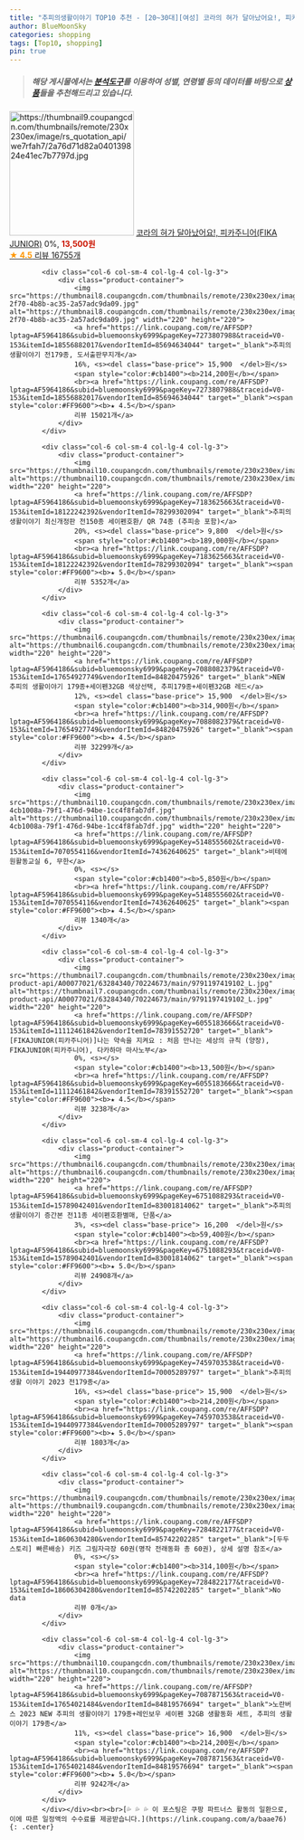 ```yaml
---
title: "추피의생활이야기 TOP10 추천 - [20~30대][여성] 코라의 혀가 달아났어요!, 피카주니어(FIKA JUNIOR)"
author: BlueMoonSky
categories: shopping
tags: [Top10, shopping]
pin: true
---
```


> ##### 해당 게시물에서는 [**분석도구**](https://itemscout.io/)를 이용하여 **성별**, **연령별** 등의 데이터를 바탕으로 [**상품**](https://link.coupang.com/a/baae76)들을 추천해드리고 있습니다.
<div class="container"><div class="row">
            <div class="col-6 col-sm-4 col-lg-4 col-lg-3">
                <div class="product-container">
                    <img src="https://thumbnail9.coupangcdn.com/thumbnails/remote/230x230ex/image/rs_quotation_api/we7rfah7/2a76d71d82a040139824e41ec7b7797d.jpg" alt="https://thumbnail9.coupangcdn.com/thumbnails/remote/230x230ex/image/rs_quotation_api/we7rfah7/2a76d71d82a040139824e41ec7b7797d.jpg" width="220" height="220">
                    <a href="https://link.coupang.com/re/AFFSDP?lptag=AF5964186&subid=bluemoonsky6999&pageKey=7175985022&traceid=V0-153&itemId=18088983105&vendorItemId=85241578494" target="_blank">코라의 혀가 달아났어요!, 피카주니어(FIKA JUNIOR)</a>
                    0%, <s></s> 
                    <span style="color:#cb1400"><b>13,500원</b></span>
                    <br><a href="https://link.coupang.com/re/AFFSDP?lptag=AF5964186&subid=bluemoonsky6999&pageKey=7175985022&traceid=V0-153&itemId=18088983105&vendorItemId=85241578494" target="_blank"><span style="color:#FF9600"><b>★ 4.5</b></span>
                    리뷰 16755개</a>
                </div>
            </div>
            
            <div class="col-6 col-sm-4 col-lg-4 col-lg-3">
                <div class="product-container">
                    <img src="https://thumbnail8.coupangcdn.com/thumbnails/remote/230x230ex/image/retail/images/2023/04/17/14/6/735ae94c-2f70-4b8b-ac35-2a57adc9da09.jpg" alt="https://thumbnail8.coupangcdn.com/thumbnails/remote/230x230ex/image/retail/images/2023/04/17/14/6/735ae94c-2f70-4b8b-ac35-2a57adc9da09.jpg" width="220" height="220">
                    <a href="https://link.coupang.com/re/AFFSDP?lptag=AF5964186&subid=bluemoonsky6999&pageKey=7273807988&traceid=V0-153&itemId=18556882017&vendorItemId=85694634044" target="_blank">추피의생활이야기 전179종, 도서출판무지개</a>
                    16%, <s><del class="base-price"> 15,900  </del>원</s> 
                    <span style="color:#cb1400"><b>214,200원</b></span>
                    <br><a href="https://link.coupang.com/re/AFFSDP?lptag=AF5964186&subid=bluemoonsky6999&pageKey=7273807988&traceid=V0-153&itemId=18556882017&vendorItemId=85694634044" target="_blank"><span style="color:#FF9600"><b>★ 4.5</b></span>
                    리뷰 15021개</a>
                </div>
            </div>
            
            <div class="col-6 col-sm-4 col-lg-4 col-lg-3">
                <div class="product-container">
                    <img src="https://thumbnail10.coupangcdn.com/thumbnails/remote/230x230ex/image/vendor_inventory/4f7f/ac151e6194bfb9985a90493fd63e8d1a58331a6708e8bc71c35138ad2e16.jpg" alt="https://thumbnail10.coupangcdn.com/thumbnails/remote/230x230ex/image/vendor_inventory/4f7f/ac151e6194bfb9985a90493fd63e8d1a58331a6708e8bc71c35138ad2e16.jpg" width="220" height="220">
                    <a href="https://link.coupang.com/re/AFFSDP?lptag=AF5964186&subid=bluemoonsky6999&pageKey=7183625663&traceid=V0-153&itemId=18122242392&vendorItemId=78299302094" target="_blank">추피의 생활이야기 최신개정판 전150종 세이펜호환/ QR 74종 (추피송 포함)</a>
                    20%, <s><del class="base-price"> 9,800  </del>원</s> 
                    <span style="color:#cb1400"><b>189,000원</b></span>
                    <br><a href="https://link.coupang.com/re/AFFSDP?lptag=AF5964186&subid=bluemoonsky6999&pageKey=7183625663&traceid=V0-153&itemId=18122242392&vendorItemId=78299302094" target="_blank"><span style="color:#FF9600"><b>★ 5.0</b></span>
                    리뷰 5352개</a>
                </div>
            </div>
            
            <div class="col-6 col-sm-4 col-lg-4 col-lg-3">
                <div class="product-container">
                    <img src="https://thumbnail6.coupangcdn.com/thumbnails/remote/230x230ex/image/vendor_inventory/a908/7b8dd8eba98048ad65a9b377df76b7d757dda28e06ba6f37da344b7f2ccf.jpg" alt="https://thumbnail6.coupangcdn.com/thumbnails/remote/230x230ex/image/vendor_inventory/a908/7b8dd8eba98048ad65a9b377df76b7d757dda28e06ba6f37da344b7f2ccf.jpg" width="220" height="220">
                    <a href="https://link.coupang.com/re/AFFSDP?lptag=AF5964186&subid=bluemoonsky6999&pageKey=7088082379&traceid=V0-153&itemId=17654927749&vendorItemId=84820475926" target="_blank">NEW 추피의 생활이야기 179종+세이펜32GB 색상선택, 추피179종+세이펜32GB 레드</a>
                    12%, <s><del class="base-price"> 15,900  </del>원</s> 
                    <span style="color:#cb1400"><b>314,900원</b></span>
                    <br><a href="https://link.coupang.com/re/AFFSDP?lptag=AF5964186&subid=bluemoonsky6999&pageKey=7088082379&traceid=V0-153&itemId=17654927749&vendorItemId=84820475926" target="_blank"><span style="color:#FF9600"><b>★ 4.5</b></span>
                    리뷰 32299개</a>
                </div>
            </div>
            
            <div class="col-6 col-sm-4 col-lg-4 col-lg-3">
                <div class="product-container">
                    <img src="https://thumbnail10.coupangcdn.com/thumbnails/remote/230x230ex/image/retail/images/3072776562730843-4cb1008a-79f1-476d-94be-1cc4f8fab7df.jpg" alt="https://thumbnail10.coupangcdn.com/thumbnails/remote/230x230ex/image/retail/images/3072776562730843-4cb1008a-79f1-476d-94be-1cc4f8fab7df.jpg" width="220" height="220">
                    <a href="https://link.coupang.com/re/AFFSDP?lptag=AF5964186&subid=bluemoonsky6999&pageKey=5148555602&traceid=V0-153&itemId=7070554116&vendorItemId=74362640625" target="_blank">비테에 원활동교실 6, 무한</a>
                    0%, <s></s> 
                    <span style="color:#cb1400"><b>5,850원</b></span>
                    <br><a href="https://link.coupang.com/re/AFFSDP?lptag=AF5964186&subid=bluemoonsky6999&pageKey=5148555602&traceid=V0-153&itemId=7070554116&vendorItemId=74362640625" target="_blank"><span style="color:#FF9600"><b>★ 4.5</b></span>
                    리뷰 1340개</a>
                </div>
            </div>
            
            <div class="col-6 col-sm-4 col-lg-4 col-lg-3">
                <div class="product-container">
                    <img src="https://thumbnail7.coupangcdn.com/thumbnails/remote/230x230ex/image/retail-product-api/A00077021/63284340/70224673/main/9791197419102_L.jpg" alt="https://thumbnail7.coupangcdn.com/thumbnails/remote/230x230ex/image/retail-product-api/A00077021/63284340/70224673/main/9791197419102_L.jpg" width="220" height="220">
                    <a href="https://link.coupang.com/re/AFFSDP?lptag=AF5964186&subid=bluemoonsky6999&pageKey=6055183666&traceid=V0-153&itemId=11112461842&vendorItemId=78391552720" target="_blank">[FIKAJUNIOR(피카주니어)]나는 약속을 지켜요 : 처음 만나는 세상의 규칙 (양장), FIKAJUNIOR(피카주니어), 다카하마 마사노부</a>
                    0%, <s></s> 
                    <span style="color:#cb1400"><b>13,500원</b></span>
                    <br><a href="https://link.coupang.com/re/AFFSDP?lptag=AF5964186&subid=bluemoonsky6999&pageKey=6055183666&traceid=V0-153&itemId=11112461842&vendorItemId=78391552720" target="_blank"><span style="color:#FF9600"><b>★ 4.5</b></span>
                    리뷰 3238개</a>
                </div>
            </div>
            
            <div class="col-6 col-sm-4 col-lg-4 col-lg-3">
                <div class="product-container">
                    <img src="https://thumbnail6.coupangcdn.com/thumbnails/remote/230x230ex/image/vendor_inventory/35e8/133f9dfd02362dbf8907f7646d1bfc3517aed7acab932218b6b1d4d9fadc.jpg" alt="https://thumbnail6.coupangcdn.com/thumbnails/remote/230x230ex/image/vendor_inventory/35e8/133f9dfd02362dbf8907f7646d1bfc3517aed7acab932218b6b1d4d9fadc.jpg" width="220" height="220">
                    <a href="https://link.coupang.com/re/AFFSDP?lptag=AF5964186&subid=bluemoonsky6999&pageKey=6751088293&traceid=V0-153&itemId=15789042401&vendorItemId=83001814062" target="_blank">추피의생활이야기 증간본 전11종 세이펜호환별매, 단품</a>
                    3%, <s><del class="base-price"> 16,200  </del>원</s> 
                    <span style="color:#cb1400"><b>59,400원</b></span>
                    <br><a href="https://link.coupang.com/re/AFFSDP?lptag=AF5964186&subid=bluemoonsky6999&pageKey=6751088293&traceid=V0-153&itemId=15789042401&vendorItemId=83001814062" target="_blank"><span style="color:#FF9600"><b>★ 5.0</b></span>
                    리뷰 24908개</a>
                </div>
            </div>
            
            <div class="col-6 col-sm-4 col-lg-4 col-lg-3">
                <div class="product-container">
                    <img src="https://thumbnail6.coupangcdn.com/thumbnails/remote/230x230ex/image/vendor_inventory/c5a9/fd99aa13f593e5b2fdf9e569c8a3dcc5890823489587e34b9f0988b3d93b.jpg" alt="https://thumbnail6.coupangcdn.com/thumbnails/remote/230x230ex/image/vendor_inventory/c5a9/fd99aa13f593e5b2fdf9e569c8a3dcc5890823489587e34b9f0988b3d93b.jpg" width="220" height="220">
                    <a href="https://link.coupang.com/re/AFFSDP?lptag=AF5964186&subid=bluemoonsky6999&pageKey=7459703538&traceid=V0-153&itemId=19440977384&vendorItemId=70005289797" target="_blank">추피의생활 이야기 2023 전179종</a>
                    16%, <s><del class="base-price"> 15,900  </del>원</s> 
                    <span style="color:#cb1400"><b>214,200원</b></span>
                    <br><a href="https://link.coupang.com/re/AFFSDP?lptag=AF5964186&subid=bluemoonsky6999&pageKey=7459703538&traceid=V0-153&itemId=19440977384&vendorItemId=70005289797" target="_blank"><span style="color:#FF9600"><b>★ 5.0</b></span>
                    리뷰 1803개</a>
                </div>
            </div>
            
            <div class="col-6 col-sm-4 col-lg-4 col-lg-3">
                <div class="product-container">
                    <img src="https://thumbnail9.coupangcdn.com/thumbnails/remote/230x230ex/image/vendor_inventory/a6f3/eb516a1ec78b1f678f99c39f587cda4042a294fcf653bb6c4b9230f0883e.jpg" alt="https://thumbnail9.coupangcdn.com/thumbnails/remote/230x230ex/image/vendor_inventory/a6f3/eb516a1ec78b1f678f99c39f587cda4042a294fcf653bb6c4b9230f0883e.jpg" width="220" height="220">
                    <a href="https://link.coupang.com/re/AFFSDP?lptag=AF5964186&subid=bluemoonsky6999&pageKey=7284822177&traceid=V0-153&itemId=18606304280&vendorItemId=85742202285" target="_blank">[두두스토리] 빠른배송) 키즈 그림자극장 60권(명작 전래동화 총 60권), 상세 설명 참조</a>
                    0%, <s></s> 
                    <span style="color:#cb1400"><b>314,100원</b></span>
                    <br><a href="https://link.coupang.com/re/AFFSDP?lptag=AF5964186&subid=bluemoonsky6999&pageKey=7284822177&traceid=V0-153&itemId=18606304280&vendorItemId=85742202285" target="_blank">No data
                    리뷰 0개</a>
                </div>
            </div>
            
            <div class="col-6 col-sm-4 col-lg-4 col-lg-3">
                <div class="product-container">
                    <img src="https://thumbnail10.coupangcdn.com/thumbnails/remote/230x230ex/image/vendor_inventory/0928/02d90d3a700678614fb793793d573592e8c560162dc77223f502ed53db49.jpg" alt="https://thumbnail10.coupangcdn.com/thumbnails/remote/230x230ex/image/vendor_inventory/0928/02d90d3a700678614fb793793d573592e8c560162dc77223f502ed53db49.jpg" width="220" height="220">
                    <a href="https://link.coupang.com/re/AFFSDP?lptag=AF5964186&subid=bluemoonsky6999&pageKey=7087871563&traceid=V0-153&itemId=17654021484&vendorItemId=84819576694" target="_blank">노란버스 2023 NEW 추피의 생활이야기 179종+레인보우 세이펜 32GB 생활동화 세트, 추피의 생활이야기 179종</a>
                    11%, <s><del class="base-price"> 16,900  </del>원</s> 
                    <span style="color:#cb1400"><b>214,200원</b></span>
                    <br><a href="https://link.coupang.com/re/AFFSDP?lptag=AF5964186&subid=bluemoonsky6999&pageKey=7087871563&traceid=V0-153&itemId=17654021484&vendorItemId=84819576694" target="_blank"><span style="color:#FF9600"><b>★ 5.0</b></span>
                    리뷰 9242개</a>
                </div>
            </div>
            </div></div><br><br>[💦 💦 💦 이 포스팅은 쿠팡 파트너스 활동의 일환으로, 이에 따른 일정액의 수수료를 제공받습니다.](https://link.coupang.com/a/baae76){: .center}